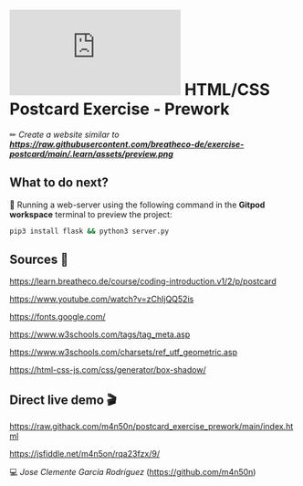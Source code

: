 # ![4Geeks Logo](http://assets.breatheco.de/apis/img/images.php?blob&random&cat=icon&tags=4geeks,16) HTML/CSS Postcard Exercise - Prework

✏ *Create a website similar to **<https://raw.githubusercontent.com/breatheco-de/exercise-postcard/main/.learn/assets/preview.png>***

## What to do next?

📄 Running a web-server using the following command in the **Gitpod workspace** terminal to preview the project:

```sh
pip3 install flask && python3 server.py
```

## Sources 📌

<https://learn.breatheco.de/course/coding-introduction.v1/2/p/postcard>

<https://www.youtube.com/watch?v=zChIjQQ52is>

<https://fonts.google.com/>

<https://www.w3schools.com/tags/tag_meta.asp>

<https://www.w3schools.com/charsets/ref_utf_geometric.asp>

<https://html-css-js.com/css/generator/box-shadow/>


## Direct live demo 🎬

<https://raw.githack.com/m4n50n/postcard_exercise_prework/main/index.html>

<https://jsfiddle.net/m4n5on/rqa23fzx/9/>

💻 _Jose Clemente García Rodríguez_ (<https://github.com/m4n50n>)
